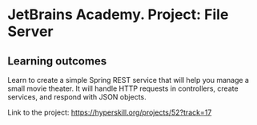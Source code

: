 # JetBrains Academy. Project: File Server

## Learning outcomes
Learn to create a simple Spring REST service that will help you manage a small movie theater. It will handle HTTP requests in controllers, create services, and respond with JSON objects.

Link to the project: https://hyperskill.org/projects/52?track=17
